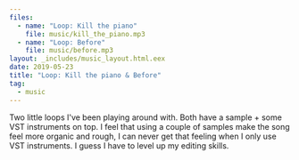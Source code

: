 ```yaml
---
files:
  - name: "Loop: Kill the piano"
    file: music/kill_the_piano.mp3
  - name: "Loop: Before"
    file: music/before.mp3
layout: _includes/music_layout.html.eex
date: 2019-05-23
title: "Loop: Kill the piano & Before"
tag:
  - music
---
```


Two little loops I've been playing around with. Both have a sample + some VST
instruments on top. I feel that using a couple of samples make the song feel
more organic and rough, I can never get that feeling when I only use VST
instruments. I guess I have to level up my editing skills.
